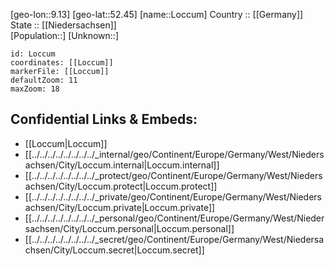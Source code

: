 ﻿---
location: [52.45,9.13] 
mapzoom: [7,12] 
mapmarker: city 
type: City
tags:
- geo/City


SpocWebEntityId: 32063
isDeleted: false
confidential: public

---
[geo-lon::9.13] 
[geo-lat::52.45] 
[name::Loccum] 
Country :: [[Germany]]  
State :: [[Niedersachsen]]  
[Population::] 
[Unknown::] 


```leaflet
id: Loccum
coordinates: [[Loccum]] 
markerFile: [[Loccum]] 
defaultZoom: 11 
maxZoom: 18
```


## Confidential Links & Embeds: 
- [[Loccum|Loccum]]  
- [[../../../../../../../../_internal/geo/Continent/Europe/Germany/West/Niedersachsen/City/Loccum.internal|Loccum.internal]] 
- [[../../../../../../../../_protect/geo/Continent/Europe/Germany/West/Niedersachsen/City/Loccum.protect|Loccum.protect]] 
- [[../../../../../../../../_private/geo/Continent/Europe/Germany/West/Niedersachsen/City/Loccum.private|Loccum.private]] 
- [[../../../../../../../../_personal/geo/Continent/Europe/Germany/West/Niedersachsen/City/Loccum.personal|Loccum.personal]] 
- [[../../../../../../../../_secret/geo/Continent/Europe/Germany/West/Niedersachsen/City/Loccum.secret|Loccum.secret]] 
